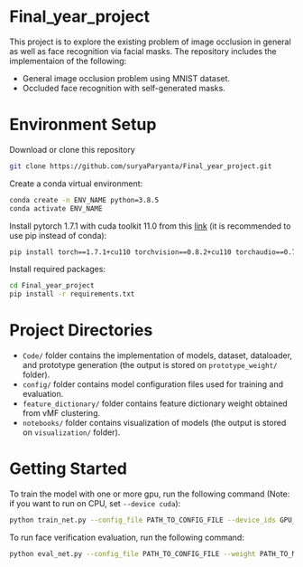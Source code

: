 # Final_year_project

This project is to explore the existing problem of image occlusion in general as well as face recognition via facial masks. 
The repository includes the implementaion of the following:
* General image occlusion problem using MNIST dataset.
* Occluded face recognition with self-generated masks.

# Environment Setup

Download or clone this repository
```bash
git clone https://github.com/suryaParyanta/Final_year_project.git
```

Create a conda virtual environment:
```bash
conda create -n ENV_NAME python=3.8.5
conda activate ENV_NAME
```

Install pytorch 1.7.1 with cuda toolkit 11.0 from this [link](https://pytorch.org/get-started/previous-versions/) (it is recommended to use pip instead of conda):
```bash
pip install torch==1.7.1+cu110 torchvision==0.8.2+cu110 torchaudio==0.7.2 -f https://download.pytorch.org/whl/torch_stable.html
```

Install required packages:
```bash
cd Final_year_project
pip install -r requirements.txt
```

# Project Directories

* `Code/` folder contains the implementation of models, dataset, dataloader, and prototype generation (the output is stored on `prototype_weight/` folder).
* `config/` folder contains model configuration files used for training and evaluation.
* `feature_dictionary/` folder contains feature dictionary weight obtained from vMF clustering.
* `notebooks/` folder contains visualization of models (the output is stored on `visualization/` folder).

# Getting Started

To train the model with one or more gpu, run the following command (Note: if you want to run on CPU, set `--device cuda`):
```bash
python train_net.py --config_file PATH_TO_CONFIG_FILE --device_ids GPU_IDS
```

To run face verification evaluation, run the following command:
```bash
python eval_net.py --config_file PATH_TO_CONFIG_FILE --weight PATH_TO_MODEL_WEIGHT
```
